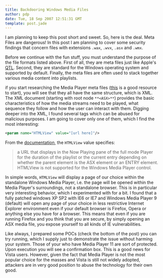 ```yaml
---
title: Backdooring Windows Media Files
author: pdp
date: Tue, 18 Sep 2007 12:51:31 GMT
template: post.jade
---
```


I am planning to keep this post short and sweet. So, here is the deal. Meta Files are dangerous! In this post I am planning to cover some security findings that concern files with extensions `.wax`, `.wvx`, `.asx` and `.wmx`.

Before we continue with the fun stuff, you must understand the purpose of the file formats listed above. First of all, they are meta files just like Apple's [QTL](/blog/0day-quicktime-pwns-firefox). Second, they are standard for the Windows operating system and supported by default. Finally, the meta files are often used to stack together various media content into playlists.

if you start researching the Media Player meta files ([this](http://msdn2.microsoft.com/en-us/library/aa393397.aspx) is a good resource to start), you will see that they all have the same structure, which is XML. The XML document (starting with root node `**<ASX>**`) provides the basic characteristics of how the media streams need to be played, what sequence they follow and how the user can interact with them. Digging deeper into the XML, I found several tags which can be abused for malicious purposes. I am going to cover only one of them, which I find the most interesting:

```xml
<param name="HTMLView" value="[url here]"/>
```

From the [documentation](http://msdn2.microsoft.com/en-us/library/aa392319.aspx), the `HTMLView` value specifies:

> a URL that displays in the Now Playing pane of the full mode Player for the duration of the playlist or the current entry depending on whether the parent element is the ASX element or an ENTRY element. HTMLView is not supported for the Windows Media Player control.

In simple words, `HTMLView` will display a page of our choice within the standalone Windows Media Player, i.e. the page will be opened within the Media Player's surroundings, not a standalone browser. This is in particular very interesting behavior, which I experimented with for a bit. I found that a fully patched windows XP SP2 with IE6 or IE7 and Windows Media Player 9 (default) will open any page of your choice in less restrictive Internet Explorer environment even if your default browser is Firefox, Opera or anything else you have for a browser. This means that even if you are running Firefox and you think that you are secure, by simply opening an ASX media file, you expose yourself to all kinds of IE vulnerabilities.

Like always, I prepared some POCs (check the bottom of the post) you can try running, which I supply just to demonstrate the issue without harming your system. Those of your who have Media Player 11 are sort of protected. Upon execution you will see a confirmation box. This is a good news for Vista users. However, given the fact that Media Player is not the most popular choice for the masses and Vista is still not widely adopted, attackers are in very good position to abuse the technology for their own good.
